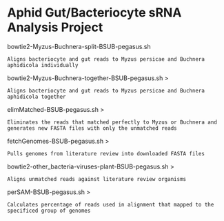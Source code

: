 # Aphid Gut/Bacteriocyte sRNA Analysis Project

bowtie2-Myzus-Buchnera-split-BSUB-pegasus.sh

    Aligns bacteriocyte and gut reads to Myzus persicae and Buchnera aphidicola individually

bowtie2-Myzus-Buchnera-together-BSUB-pegasus.sh >

    Aligns bacteriocyte and gut reads to Myzus persicae and Buchnera aphidicola together
elimMatched-BSUB-pegasus.sh >

    Eliminates the reads that matched perfectly to Myzus or Buchnera and generates new FASTA files with only the unmatched reads
fetchGenomes-BSUB-pegasus.sh >

    Pulls genomes from literature review into downloaded FASTA files
bowtie2-other_bacteria-viruses-plant-BSUB-pegasus.sh >

    Aligns unmatched reads against literature review organisms
perSAM-BSUB-pegasus.sh >

    Calculates percentage of reads used in alignment that mapped to the specificed group of genomes
